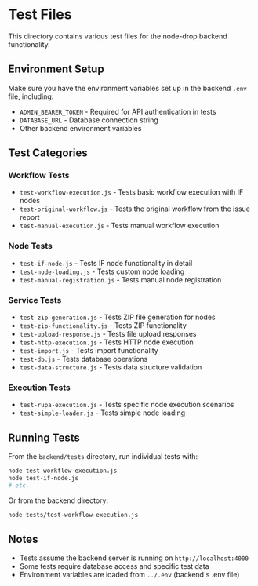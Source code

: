 # Test Files

This directory contains various test files for the node-drop backend functionality.

## Environment Setup

Make sure you have the environment variables set up in the backend `.env` file, including:

- `ADMIN_BEARER_TOKEN` - Required for API authentication in tests
- `DATABASE_URL` - Database connection string
- Other backend environment variables

## Test Categories

### Workflow Tests

- `test-workflow-execution.js` - Tests basic workflow execution with IF nodes
- `test-original-workflow.js` - Tests the original workflow from the issue report
- `test-manual-execution.js` - Tests manual workflow execution

### Node Tests

- `test-if-node.js` - Tests IF node functionality in detail
- `test-node-loading.js` - Tests custom node loading
- `test-manual-registration.js` - Tests manual node registration

### Service Tests

- `test-zip-generation.js` - Tests ZIP file generation for nodes
- `test-zip-functionality.js` - Tests ZIP functionality
- `test-upload-response.js` - Tests file upload responses
- `test-http-execution.js` - Tests HTTP node execution
- `test-import.js` - Tests import functionality
- `test-db.js` - Tests database operations
- `test-data-structure.js` - Tests data structure validation

### Execution Tests

- `test-rupa-execution.js` - Tests specific node execution scenarios
- `test-simple-loader.js` - Tests simple node loading

## Running Tests

From the `backend/tests` directory, run individual tests with:

```bash
node test-workflow-execution.js
node test-if-node.js
# etc.
```

Or from the backend directory:

```bash
node tests/test-workflow-execution.js
```

## Notes

- Tests assume the backend server is running on `http://localhost:4000`
- Some tests require database access and specific test data
- Environment variables are loaded from `../.env` (backend's .env file)
